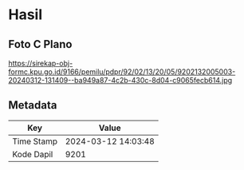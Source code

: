 # Hasil

## Foto C Plano

https://sirekap-obj-formc.kpu.go.id/9166/pemilu/pdpr/92/02/13/20/05/9202132005003-20240312-131409--ba949a87-4c2b-430c-8d04-c9065fecb614.jpg


## Metadata

| Key        | Value               |
| ---------- | ------------------- |
| Time Stamp | 2024-03-12 14:03:48 |
| Kode Dapil | 9201                |



